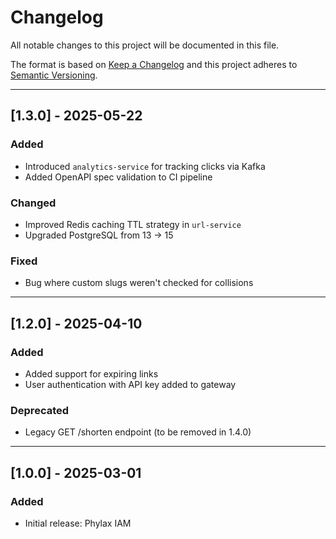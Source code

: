 # Changelog

All notable changes to this project will be documented in this file.

The format is based on [Keep a Changelog](https://keepachangelog.com/)
and this project adheres to [Semantic Versioning](https://semver.org/).

---

## [1.3.0] - 2025-05-22
### Added
- Introduced `analytics-service` for tracking clicks via Kafka
- Added OpenAPI spec validation to CI pipeline

### Changed
- Improved Redis caching TTL strategy in `url-service`
- Upgraded PostgreSQL from 13 → 15

### Fixed
- Bug where custom slugs weren't checked for collisions

---

## [1.2.0] - 2025-04-10
### Added
- Added support for expiring links
- User authentication with API key added to gateway

### Deprecated
- Legacy GET /shorten endpoint (to be removed in 1.4.0)

---

## [1.0.0] - 2025-03-01
### Added
- Initial release: Phylax IAM
